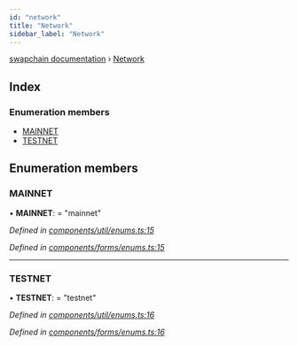 ```yaml
---
id: "network"
title: "Network"
sidebar_label: "Network"
---
```


[swapchain documentation](../globals.md) › [Network](network.md)

## Index

### Enumeration members

- [MAINNET](network.md#mainnet)
- [TESTNET](network.md#testnet)

## Enumeration members

### MAINNET

• **MAINNET**: = "mainnet"

_Defined in [components/util/enums.ts:15](https://github.com/chronark/swapchain/blob/e6681b5/src/components/util/enums.ts#L15)_

_Defined in [components/forms/enums.ts:15](https://github.com/chronark/swapchain/blob/e6681b5/src/components/forms/enums.ts#L15)_

---

### TESTNET

• **TESTNET**: = "testnet"

_Defined in [components/util/enums.ts:16](https://github.com/chronark/swapchain/blob/e6681b5/src/components/util/enums.ts#L16)_

_Defined in [components/forms/enums.ts:16](https://github.com/chronark/swapchain/blob/e6681b5/src/components/forms/enums.ts#L16)_
